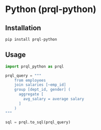 # Python (prql-python)

## Installation

`pip install prql-python`

## Usage

```python
import prql_python as prql

prql_query = """
    from employees
    join salaries [~emp_id]
    group [dept_id, gender] (
      aggregate [
        avg_salary = average salary
      ]
    )
"""

sql = prql.to_sql(prql_query)
```
